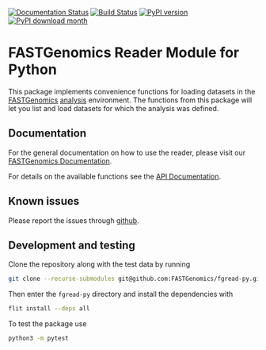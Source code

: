 [![Documentation Status](https://readthedocs.org/projects/fgread-py/badge/?version=latest)](https://fgread-py.readthedocs.io/en/latest/?badge=latest)
[![Build Status](https://travis-ci.org/FASTGenomics/fgread-py.svg?branch=master)](https://travis-ci.org/FASTGenomics/fgread-py)
[![PyPI version](https://badge.fury.io/py/fgread.svg)](https://badge.fury.io/py/fgread)
[![PyPI download month](https://img.shields.io/pypi/dm/fgread.svg)](https://pypi.python.org/pypi/fgread/)

# FASTGenomics Reader Module for Python

This package implements convenience functions for loading datasets in the
[FASTGenomics][fg] [analysis][fg_analysis] environment. The functions from this package
will let you list and load datasets for which the analysis was defined.

[fg]: https://beta.fastgenomics.org/webclient/
[fg_analysis]: https://beta.fastgenomics.org/webclient/searchPage/analyses

## Documentation

For the general documentation on how to use the reader, please visit our [FASTGenomics Documentation](https://beta.fastgenomics.org/docs/).

For details on the available functions see the [API Documentation](https://fgread-py.readthedocs.io/en/stable/api.html).

## Known issues

Please report the issues through [github][issues].

[issues]: https://github.com/FASTGenomics/fgread-py/issues

## Development and testing

Clone the repository along with the test data by running

```bash
git clone --recurse-submodules git@github.com:FASTGenomics/fgread-py.git
```

Then enter the `fgread-py` directory and install the dependencies with

```bash
flit install --deps all
```

To test the package use

```bash
python3 -m pytest
```
